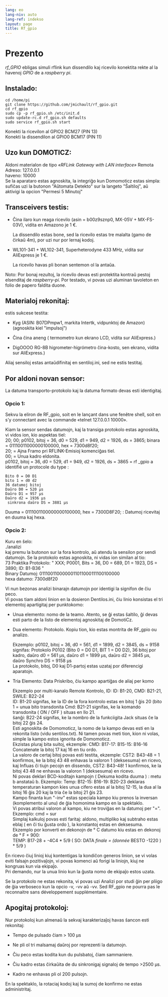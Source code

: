 ```yaml
---
lang: eo
lang-niv: auto
lang-ref: indekso
layout: page
title: Rf_gpio
---
```


# Prezento
 _rf_GPIO_ ebligas simuli rflink kun dissendilo kaj ricevilo konektita rekte al la havenoj _GPIO_ de a _raspberry pi_.


## Instalado:

```
cd /home/pi
git clone https://github.com/jmichault/rf_gpio.git
cd rf_gpio  
sudo cp -p rf_gpio.sh /etc/init.d  
sudo update-rc.d rf_gpio.sh defaults  
sudo service rf_gpio.sh start  
```

Konekti la ricevilon al GPIO2 BCM27 (PIN 13)  
Konekti la dissendilon al GPIO0 BCM17 (PIN 11)  

## Uzo kun DOMOTICZ:
Aldoni materialon de tipo _«RFLink Gateway with LAN interface»_
	Remota Adreso: 127.0.0.1  
	 haveno: 10000   
Se la aparataro estas agnoskita, la integriĝo kun Domomoticz estas simpla: sufiĉas uzi la butonon "Aŭtomata Detekto" sur la langeto "Ŝaltiloj", aŭ aktivigi la opcion "Permesi 5 Minutoj"   

## Transceivers testis:
* Ĉina ilaro kun reaga ricevilo (asin = b00z9sznp0, MX-05V + MX-FS-03V), vidita en Amazono je 1 €.  

	La dissendilo estas bone, sed la ricevilo estas tre malalta (gamo de ĉirkaŭ 4m), por uzi nur por lernaj kodoj.  
* WL101-341 + WL102-341, Superheterodyne 433 MHz, vidita sur AliExpress je 1 €.  

	 La ricevilo havas pli bonan sentemon ol la antaŭa.   
	
Noto: Por bonaj rezultoj, la ricevilo devas esti protektita kontraŭ pestoj elsenditaj de _raspberry-pi_. Por testado, vi povas uzi aluminan tavoleton en folio de papero faldita duone.

## Materialoj rekonitaj:
estis sukcese testita:  
* Kyg (ASIN: B07DPmpw1, markita Intertk, vidpunktoj de Amazon)(agnoskita kiel "impulsoj")  

* Ĉina ĉina aneng ( termometro kun ekrano LCD, vidita sur AliExpress.)  

* DigOOOO RG-8B higrometer-higrómetro ĉina-kosto, sen ekrano, vidita sur AliExpress.)  


Aliaj sensiloj estas antaŭdifinitaj en sentiloj.ini, sed ne estis testitaj.  

## Por aldoni novan sensor:
La datuma transporto-protokolo kaj la datuma formato devas esti identigitaj.  
### Opcio 1:
Sekvu la eliron de RF_gpio, soit en le lançant dans une fenêtre shell, soit en s'y connectant avec la commande «telnet 127.0.0.1 10000».  
  
Kiam la sensor sendas datumojn, kaj la transiga protokolo estas agnoskita, vi vidos ion, kio aspektas tiel:  
20; 00; p0102, bitoj = 36, d0 = 529, d1 = 949, d2 = 1926, ds = 3865; binara = 01110011000000100000, hex = 7300d8f20;  
  20; = Ajna Framo pri RFLINK-Emisioj komenciĝas tiel.  
   00; = Unua kadro eldonita.   
   p0102, bitoj = 36, d0 = 529, d1 = 949, d2 = 1926, ds = 3865 = rf _gpio a identifié un protocole du type :  
  
	Bito 0 = D0 D1  
	bito 1 = d0 d2  
	36 datumoj bitoj  
	Daŭro D0 = 520 μs  
	Daŭro D1 = 957 μs  
	Daŭro d2 = 1936 μs  
	 sinkrona daŭro DS = 3881 μs   
  Duuma = 0111001100000000100000, hex = 7300D8F20; : Datumoj ricevitaj en duuma kaj hexa.  

### Opcio 2:
Kuru en ŝelo:  
./analizi  
kaj premu la butonon sur la fora kontrolo, aŭ atendu la sensilon por sendi datumojn. Se la protokolo estas agnoskita, ni vidas ion similan al tio:  
  73 Praktika Protokolo:  " XXX; P0001, Bits = 36, D0 = 689, D1 = 1923, DS = 3890; ID: B1-B36 "   
   Binary Datumoj: 0111001100000011011000111100100000   
   hexa datumo: 7300d8f20   


Vi nun bezonas analizi binarajn datumojn por identigi la signifon de ĉiu peco.  
Vi povas tiam aldoni linion en la dosieron Dentilos.ini, ĉiu linio konsistas el tri elementoj apartigitaj per punktokomo:  
* Unua elemento: nomo de la teamo. Atento, se ĝi estas ŝaltilo, ĝi devas esti parto de la listo de elementoj agnoskitaj de DomotiCz.  

* Dua elemento: Protokolo. Kopiu tion, kio estas montrita de RF_gpio ou analizo.  
    

	Ekzemplo: p0102, bitoj = 36, d0 = 561, d1 = 1899, d2 = 3845, ds = 9158  
		signifas: Protokolo P0102 (Bito 0 = D0 D1, BIT 1 = D0 D2), 36 bitoj por kadro, daŭro d0 = 561 μs, daŭro d1 = 1899 μs, daŭro d2 = 3845 μs, daŭro Synchro DS = 9158 μs  
		La protokolo, bitoj, D0 kaj D1-partoj estas uzataj por diferencigi aparatojn.  
* Tria Elemento: Data Priskribo, ĉiu kampo apartiĝas de aliaj per komo  

	Ekzemplo por multi-kanalo Remote Kontrolo, ID: ID: B1-20, CMD: B21-21, SWILE: B22-24  
		ID: B1-20 signifas, ke la ID de la fora kontrolo estas en bitoj 1 ĝis 20 (bito 1 = unua bito transdonita
	 	 Cmd: B21-21 signifas, ke la komando transdonita  ( ON / OFF )  situas en Ilo 21.   
	 	 ŝanĝi: B22-24 signifas, ke la nombro de la funkciigita Jack situas ĉe la bitoj 22 ĝis 24.   
	Esti agnoskita de Domomoticz, la nomo de la kampo devas esti en la rekonita listo (vidu sentilos.txt). Ni tamen povas meti tion, kion ni volas, simple la kampo estos ignorita de Domomoticz.  
	Ekzistas pluraj bita suitoj, ekzemple: CMD: B17-17: B15-15: B16-16 Concatenate la bitoj 17 kaj 16 en tiu ordo.  
	La valoro de certaj bitoj povas esti testita, ekzemple: CST2: B43-48 = 1 konfirmos, ke la bitoj 43 48 enhavas la valoron 1 (deksesuma) en ricevo, kaj Influas ĉi tiujn pecojn en dissendo, CST2: B43-48! 1 konfirmos, ke la bitoj 43 48 ne enhavas la valoron 1 (deksesuma) en ricevo.  
	 Ni povas deklari BCD-koditajn kampojn  ( Dekuma kodita duuma ) : metu b anstataŭ b. Ekzemplo: Temp: B12-15: B16-19: B20-23 deklaras temperaturan kampon kies unua cifero estas al la bitoj 12-15, la dua al la bitoj 16 ĝis 20 kaj la tria ĉe la bitoj 21 ĝis 23.   
	Kampo finanta kun "-inv" estas speciala kampo kiu prenos la inversan (komplemento al unu) de ĝia homonima kampo en la spektaklo.  
	Vi povas atribui valoron al kampo, kiu ne troviĝas en la datumoj per "=". Ekzemplo: cmd = sur  
	 Simplaj kalkuloj povas esti faritaj: aldono, multipliko kaj subtraho estas eblaj  ( en ĉi tiu ĝusta ordo ), la konstantoj estas en deksesuma.   
		Ekzemplo por konverti en dekonojn de ° C datumo kiu estas en dekonoj de ° F + 900:  
	 	 TEMP: B17-28 + -4C4 * 5/9   (  SO: DATA _finale = (donnée_ BESTO -1220 )  *  5/9  )   

En ricevo ĉiuj linioj kiuj kontentigas la kondiĉon generos linion, se vi volas eviti falsajn pozitivaĵojn, vi povas komenci aŭ forigi la liniojn, kiuj ne kongruas kun via ekipaĵo.  
Pri demando, nur la unua linio kun la ĝusta nomo de ekipaĵo estos uzata.  
	
		
Se la protokolo ne estas rekonita, vi povas uzi Analizi por studi ĝin per pliigo de ĝia verboseco kun la opcio -v, -vv aŭ -vv. Sed RF_gpio ne pourra pas le reconnaitre sans développement supplémentaire.  
  


## Apogitaj protokoloj:

Nur protokoloj kun almenaŭ la sekvaj karakterizaĵoj havas ŝancon esti rekonitaj:  
* Tempo de pulsado ĉiam > 100 μs  

* Ne pli ol tri malsamaj daŭroj por reprezenti la datumojn.  

* Ĉiu peco estas kodita kun du pulsbatoj, ĉiam sammaniere.  

* Ĉiu kadro estas ĉirkaŭita de du sinkronigaj signaloj de tempo >2500 μs.  

* Kadro ne enhavas pli ol 200 pulsojn.  


En la spektaklo, la rotaciaj kodoj kaj la sumoj de konfirmo ne estas administritaj.  
